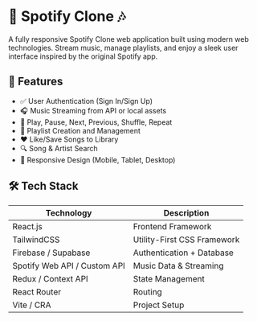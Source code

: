 # 🎵 Spotify Clone 🎶

A fully responsive Spotify Clone web application built using modern web technologies. Stream music, manage playlists, and enjoy a sleek user interface inspired by the original Spotify app.

## 🚀 Features

- ✅ User Authentication (Sign In/Sign Up)
- 🎧 Music Streaming from API or local assets
- 🎵 Play, Pause, Next, Previous, Shuffle, Repeat
- 📃 Playlist Creation and Management
- ❤️ Like/Save Songs to Library
- 🔍 Song & Artist Search
- 📱 Responsive Design (Mobile, Tablet, Desktop)

## 🛠️ Tech Stack

| Technology | Description |
|------------|-------------|
| React.js   | Frontend Framework |
| TailwindCSS | Utility-First CSS Framework |
| Firebase / Supabase | Authentication + Database |
| Spotify Web API / Custom API | Music Data & Streaming |
| Redux / Context API | State Management |
| React Router | Routing |
| Vite / CRA | Project Setup |

